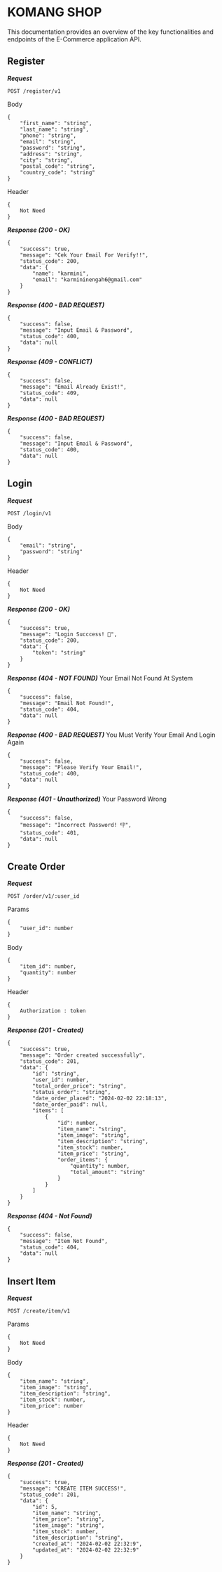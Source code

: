 # KOMANG SHOP

This documentation provides an overview of the key functionalities and endpoints of the E-Commerce application API.

## Register

***Request***

`POST /register/v1`

Body
```
{
    "first_name": "string",
    "last_name": "string",
    "phone": "string",
    "email": "string",
    "password": "string",
    "address": "string",
    "city": "string",
    "postal_code": "string",
    "country_code": "string"
}
```

Header
```
{
    Not Need
}
```

***Response (200 - OK)***

```
{
    "success": true,
    "message": "Cek Your Email For Verify!!",
    "status_code": 200,
    "data": {
        "name": "karmini",
        "email": "karmininengah6@gmail.com"
    }
}
```

***Response (400 - BAD REQUEST)***

```
{
    "success": false,
    "message": "Input Email & Password",
    "status_code": 400,
    "data": null
}
```

***Response (409 - CONFLICT)***

```
{
    "success": false,
    "message": "Email Already Exist!",
    "status_code": 409,
    "data": null
}
```

***Response (400 - BAD REQUEST)***

```
{
    "success": false,
    "message": "Input Email & Password",
    "status_code": 400,
    "data": null
}
```

## Login

***Request***

`POST /login/v1`

Body
```
{
    "email": "string",
    "password": "string"
}
```

Header
```
{
    Not Need
}
```

***Response (200 - OK)***

```
{
    "success": true,
    "message": "Login Succcess! 👏",
    "status_code": 200,
    "data": {
        "token": "string"
    }
}
```
***Response (404 - NOT FOUND)***
Your Email Not Found At System

```
{
    "success": false,
    "message": "Email Not Found!",
    "status_code": 404,
    "data": null
}
```

***Response (400 - BAD REQUEST)***
You Must Verify Your Email And Login Again

```
{
    "success": false,
    "message": "Please Verify Your Email!",
    "status_code": 400,
    "data": null
}
```

***Response (401 - Unauthorized)***
Your Password Wrong

```
{
    "success": false,
    "message": "Incorrect Password! 👎",
    "status_code": 401,
    "data": null
}
```

## Create Order

***Request***

`POST /order/v1/:user_id`

Params
```
{
    "user_id": number
}
```

Body
```
{
    "item_id": number,
    "quantity": number
}
```

Header
```
{
    Authorization : token
}
```

***Response (201 - Created)***

```
{
    "success": true,
    "message": "Order created successfully",
    "status_code": 201,
    "data": {
        "id": "string",
        "user_id": number,
        "total_order_price": "string",
        "status_order": "string",
        "date_order_placed": "2024-02-02 22:18:13",
        "date_order_paid": null,
        "items": [
            {
                "id": number,
                "item_name": "string",
                "item_image": "string",
                "item_description": "string",
                "item_stock": number,
                "item_price": "string",
                "order_items": {
                    "quantity": number,
                    "total_amount": "string"
                }
            }
        ]
    }
}
```

***Response (404 - Not Found)***

```
{
    "success": false,
    "message": "Item Not Found",
    "status_code": 404,
    "data": null
}
```

## Insert Item

***Request***

`POST /create/item/v1`

Params
```
{
    Not Need
}
```

Body
```
{
    "item_name": "string",
    "item_image": "string",
    "item_description": "string",
    "item_stock": number,
    "item_price": number
}
```

Header
```
{
    Not Need
}
```

***Response (201 - Created)***

```
{
    "success": true,
    "message": "CREATE ITEM SUCCESS!",
    "status_code": 201,
    "data": {
        "id": 5,
        "item_name": "string",
        "item_price": "string",
        "item_image": "string",
        "item_stock": number,
        "item_description": "string",
        "created_at": "2024-02-02 22:32:9",
        "updated_at": "2024-02-02 22:32:9"
    }
}
```



















